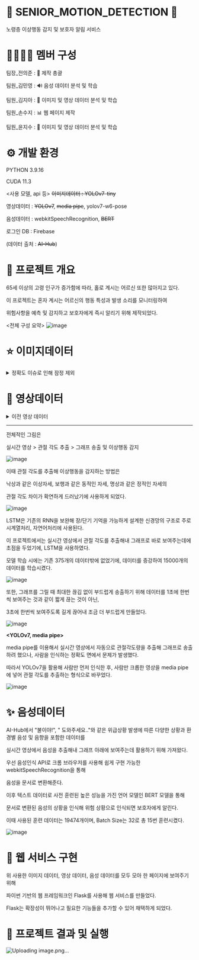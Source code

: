 👵 SENIOR_MOTION_DETECTION 👴
========================
노령층 이상행동 감지 및 보호자 알림 서비스


👨‍👨‍👧‍👧 멤버 구성
======================
팀장_전의준 : 🧭 제작 총괄

팀원_김민영 : 🔊 음성 데이터 분석 및 학습

팀원_김지아 : 🏃 이미지 및 영상 데이터 분석 및 학습

팀원_손수지 : 📊 웹 페이지 제작

팀원_윤지수 : 🏃 이미지 및 영상 데이터 분석 및 학습


⚙ 개발 환경
======================
PYTHON 3.9.16

CUDA 11.3

<사용 모델, api 등>
~~이미지데이터 : YOLOv7-tiny~~

영상데이터 : ~~YOLOv7~~, ~~media pipe~~, yolov7-w6-pose

음성데이터 : webkitSpeechRecognition, ~~BERT~~

로그인 DB : Firebase

(데이터 출처 : ~~AI-Hub~~)


🌳 프로젝트 개요
=======================
65세 이상의 고령 인구가 증가함에 따라, 홀로 계시는 어르신 또한 많아지고 있다.

이 프로젝트는 혼자 계시는 어르신의 행동 특성과 발생 소리를 모니터링하여 

위험사항을 예측 및 감지하고 보호자에게 즉시 알리기 위해 제작되었다.

<전체 구성 요약>
![image](https://github.com/UiJoon64/seniorMotionDetection/assets/144432006/fc330b03-a08c-49c2-8c5f-b00b9718ae53)

⭐ 이미지데이터
=====================
<details>
<summary>정확도 이슈로 인해 잠정 제외</summary>
<div markdown="1">




AI-Hub에서 총 80가지의 일상생활 라벨링 데이터를 담은

**< 일상생활 이미지 데이터 >** 를 가져와, 가정에서 흔히 발생할 수 있는 **17가지의 상황만을 선별**하였다.

![image](https://github.com/UiJoon64/seniorMotionDetection/assets/144432006/b4db6294-5ef4-4de8-ab6a-a93d9ebf09a1)


이미지들은 YOLOv7-tiny의 학습을 위해 이미지 크기를 1920x1080 사이즈에서 640x360의 사이즈로 조절하였다.

이미지마다 각 행동의 바운딩박스 좌표가 들어있었고, 바운딩박스의 좌표 또한 이미지 크기 비율에 맞춰 정규화시켜주었다.

* YOLOv7-tiny를 선정한 이유는 YOLOv7-tiny가 객체 탐지의 가장 기본적이고 속도가 매우 빠른 알고리즘으로,

  프로젝트에 필요한 실시간 영상 처리에 적합하다고 생각했기에 선정하였다.
  
---------------------------------------------------------------------------------------------------------------------

이미지 사이즈와 바운딩박스 좌표 정규화가 끝난 5325개의 데이터들은 Batch Size=4, Epoch=100으로 YOLOv7-tiny를 통해 학습시켜

17가지의 행동 분류 결과를 텍스트로 추출한다.

![image](https://github.com/UiJoon64/seniorMotionDetection/assets/144432006/029870ad-8f2c-4897-99e3-c0d5e8e26a85)

</div>
</details>




🌟 영상데이터
====================
<details>
<summary>이전 영상 데이터</summary>
<div markdown="1">

AI-Hub에서 고령자 개인의 외형과 행위 특성(습관), 건강 상태, 생활 패턴 등을 담고 있는

< 이상행동 영상 데이터 > 를 가져와, 일상 생활에서 일어날 수 있다고 판단한 낙상/일상/배회 총 3가지 section의 데이터를 선별하였다.

이 프로젝트에서는 보통 재택 공간(실내)에서 일어나는 이상 상황을 감지하지만, 모델의 학습을 위해 실내와 실외 데이터 모두 사용하였다.


영상 데이터 중 낙상/일상/배회가 일어나는 순간인 2초 정도를 하이라이트로 가져와 영상의 전처리를 마쳤다.

</div>
</details>


-------------------------------------------------------------------------------------------------------------------------

전체적인 그림은

실시간 영상 > 관절 각도 추출 > 그래프 송출 및 이상행동 감지

![image](https://github.com/UiJoon64/seniorMotionDetection/assets/144432006/a4b211e5-323b-4664-a21c-019a27ac6b87)

이때 관절 각도를 추출해 이상행동을 감지하는 방법은

낙상과 같은 이상자세, 보행과 같은 동적인 자세, 명상과 같은 정적인 자세의

관절 각도 차이가 확연하게 드러났기에 사용하게 되었다. 

![image](https://github.com/UiJoon64/seniorMotionDetection/assets/144432006/856bf3b8-4846-42c7-a5a3-af01f2a14e6f)


**<LSTM>**

LSTM은 기존의 RNN을 보완해 장/단기 기억을 가능하게 설계한 신경망의 구조로 주로 시계열처리, 자연어처리에 사용된다.

이 프로젝트에서는 실시간 영상에서 관절 각도를 추출해내 그래프로 바로 보여주는데에 초점을 두었기에, LSTM을 사용하였다.

모델 학습 시에는 기존 375개의 데이터밖에 없었기에, 데이터를 증강하여 15000개의 데이터를 학습시켰다.

![image](https://github.com/UiJoon64/seniorMotionDetection/assets/144432006/dc436f08-4b85-4053-a469-6fda449ab1df)


또한, 그래프를 그릴 때 최대한 끊김 없이 부드럽게 송출하기 위해 데이터를 1초에 한번씩 보여주는 것과 같이 짧게 끊는 것이 아닌,

3초에 한번씩 보여주도록 길게 끊어내 조금 더 부드럽게 만들었다.

![image](https://github.com/UiJoon64/seniorMotionDetection/assets/144432006/5e54d7f7-00c5-4884-b2f2-85f07c2b319a)


**<YOLOv7, media pipe>**

media pipe를 이용해서 실시간 영상에서 자동으로 관절각도량을 추출해 그래프로 송출하려 했으나, 사람을 인식하는 정확도 면에서 문제가 발생했다.

따라서 YOLOv7을 활용해 사람만 먼저 인식한 후, 사람만 크롭한 영상을 media pipe에 넣어 관절 각도를 추출하는 형식으로 바꾸었다.

![image](https://github.com/UiJoon64/seniorMotionDetection/assets/144432006/c4c1b048-6f8d-4a35-9331-1d50f0937d0b)


✨ 음성데이터
=====================
AI-Hub에서 "불이야!", " 도와주세요.."와 같은 위급상황 발생에 따른 다양한 상황과 환경별 음성 및 음향을 포함한 데이터를

실시간 영상에서 음성을 추출해내 그래프 아래에 보여주는데 활용하기 위해 가져왔다.

**<webkitSpeechRecognition>**

우선 음성인식 API로 크롬 브라우저를 사용해 쉽게 구현 가능한 webkitSpeechRecognition을 통해

음성을 문서로 변환해준다.

**<BERT>**

이후 텍스트 데이터로 사전 훈련된 높은 성능을 가진 언어 모델인 BERT 모델을 통해

문서로 변환된 음성의 상황을 인식해 위험 상황으로 인식되면 보호자에게 알린다.

이때 사용된 훈련 데이터는 19474개이며, Batch Size는 32로 총 15번 훈련시켰다.

![image](https://github.com/UiJoon64/seniorMotionDetection/assets/144432006/fe15825e-19cb-42b8-949e-6e32df6f7e16)


💫 웹 서비스 구현
=====================
위 사용한 이미지 데이터, 영상 데이터, 음성 데이터를 모두 모아 한 페이지에 보여주기 위해 

파이썬 기반의 웹 프레임워크인 Flask를 사용해 웹 서비스를 만들었다.

Flask는 확장성이 뛰어나고 필요한 기능들을 추가할 수 있어 채택하게 되었다.


🤩 프로젝트 결과 및 실행
========================
![Uploading image.png…]()


